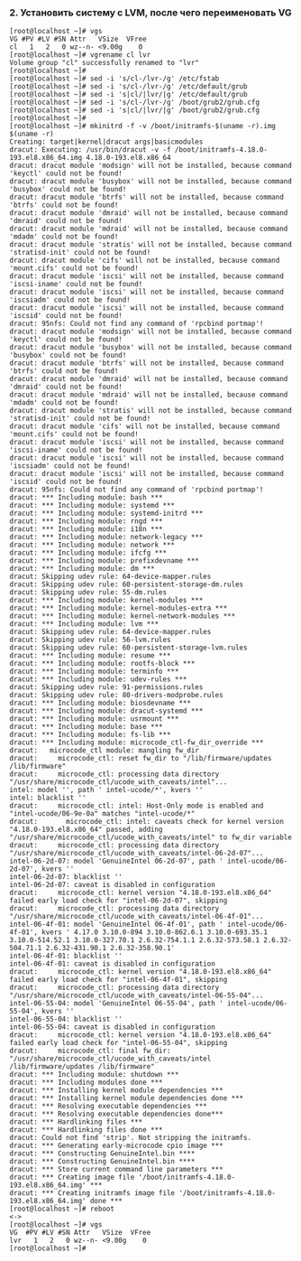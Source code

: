 ### 2. Установить систему с LVM, после чего переименовать VG

    [root@localhost ~]# vgs
    VG #PV #LV #SN Attr   VSize  VFree
    cl   1   2   0 wz--n- <9.00g    0 
    [root@localhost ~]# vgrename cl lvr
    Volume group "cl" successfully renamed to "lvr"
    [root@localhost ~]# 
    [root@localhost ~]# sed -i 's/cl-/lvr-/g' /etc/fstab
    [root@localhost ~]# sed -i 's/cl-/lvr-/g' /etc/default/grub 
    [root@localhost ~]# sed -i 's|cl/|lvr/|g' /etc/default/grub 
    [root@localhost ~]# sed -i 's/cl-/lvr-/g' /boot/grub2/grub.cfg
    [root@localhost ~]# sed -i 's|cl/|lvr/|g' /boot/grub2/grub.cfg 
    [root@localhost ~]#
    [root@localhost ~]# mkinitrd -f -v /boot/initramfs-$(uname -r).img $(uname -r)
    Creating: target|kernel|dracut args|basicmodules 
    dracut: Executing: /usr/bin/dracut -v -f /boot/initramfs-4.18.0-193.el8.x86_64.img 4.18.0-193.el8.x86_64
    dracut: dracut module 'modsign' will not be installed, because command 'keyctl' could not be found!
    dracut: dracut module 'busybox' will not be installed, because command 'busybox' could not be found!
    dracut: dracut module 'btrfs' will not be installed, because command 'btrfs' could not be found!
    dracut: dracut module 'dmraid' will not be installed, because command 'dmraid' could not be found!
    dracut: dracut module 'mdraid' will not be installed, because command 'mdadm' could not be found!
    dracut: dracut module 'stratis' will not be installed, because command 'stratisd-init' could not be found!
    dracut: dracut module 'cifs' will not be installed, because command 'mount.cifs' could not be found!
    dracut: dracut module 'iscsi' will not be installed, because command 'iscsi-iname' could not be found!
    dracut: dracut module 'iscsi' will not be installed, because command 'iscsiadm' could not be found!
    dracut: dracut module 'iscsi' will not be installed, because command 'iscsid' could not be found!
    dracut: 95nfs: Could not find any command of 'rpcbind portmap'!
    dracut: dracut module 'modsign' will not be installed, because command 'keyctl' could not be found!
    dracut: dracut module 'busybox' will not be installed, because command 'busybox' could not be found!
    dracut: dracut module 'btrfs' will not be installed, because command 'btrfs' could not be found!
    dracut: dracut module 'dmraid' will not be installed, because command 'dmraid' could not be found!
    dracut: dracut module 'mdraid' will not be installed, because command 'mdadm' could not be found!
    dracut: dracut module 'stratis' will not be installed, because command 'stratisd-init' could not be found!
    dracut: dracut module 'cifs' will not be installed, because command 'mount.cifs' could not be found!
    dracut: dracut module 'iscsi' will not be installed, because command 'iscsi-iname' could not be found!
    dracut: dracut module 'iscsi' will not be installed, because command 'iscsiadm' could not be found!
    dracut: dracut module 'iscsi' will not be installed, because command 'iscsid' could not be found!
    dracut: 95nfs: Could not find any command of 'rpcbind portmap'!
    dracut: *** Including module: bash ***
    dracut: *** Including module: systemd ***
    dracut: *** Including module: systemd-initrd ***
    dracut: *** Including module: rngd ***
    dracut: *** Including module: i18n ***
    dracut: *** Including module: network-legacy ***
    dracut: *** Including module: network ***
    dracut: *** Including module: ifcfg ***
    dracut: *** Including module: prefixdevname ***
    dracut: *** Including module: dm ***
    dracut: Skipping udev rule: 64-device-mapper.rules
    dracut: Skipping udev rule: 60-persistent-storage-dm.rules
    dracut: Skipping udev rule: 55-dm.rules
    dracut: *** Including module: kernel-modules ***
    dracut: *** Including module: kernel-modules-extra ***
    dracut: *** Including module: kernel-network-modules ***
    dracut: *** Including module: lvm ***
    dracut: Skipping udev rule: 64-device-mapper.rules
    dracut: Skipping udev rule: 56-lvm.rules
    dracut: Skipping udev rule: 60-persistent-storage-lvm.rules
    dracut: *** Including module: resume ***
    dracut: *** Including module: rootfs-block ***
    dracut: *** Including module: terminfo ***
    dracut: *** Including module: udev-rules ***
    dracut: Skipping udev rule: 91-permissions.rules
    dracut: Skipping udev rule: 80-drivers-modprobe.rules
    dracut: *** Including module: biosdevname ***
    dracut: *** Including module: dracut-systemd ***
    dracut: *** Including module: usrmount ***
    dracut: *** Including module: base ***
    dracut: *** Including module: fs-lib ***
    dracut: *** Including module: microcode_ctl-fw_dir_override ***
    dracut:   microcode_ctl module: mangling fw_dir
    dracut:     microcode_ctl: reset fw_dir to "/lib/firmware/updates /lib/firmware"
    dracut:     microcode_ctl: processing data directory  "/usr/share/microcode_ctl/ucode_with_caveats/intel"...
    intel: model '', path ' intel-ucode/*', kvers ''
    intel: blacklist ''
    dracut:     microcode_ctl: intel: Host-Only mode is enabled and "intel-ucode/06-9e-0a" matches "intel-ucode/*"
    dracut:       microcode_ctl: intel: caveats check for kernel version "4.18.0-193.el8.x86_64" passed, adding "/usr/share/microcode_ctl/ucode_with_caveats/intel" to fw_dir variable
    dracut:     microcode_ctl: processing data directory  "/usr/share/microcode_ctl/ucode_with_caveats/intel-06-2d-07"...
    intel-06-2d-07: model 'GenuineIntel 06-2d-07', path ' intel-ucode/06-2d-07', kvers ''
    intel-06-2d-07: blacklist ''
    intel-06-2d-07: caveat is disabled in configuration
    dracut:     microcode_ctl: kernel version "4.18.0-193.el8.x86_64" failed early load check for "intel-06-2d-07", skipping
    dracut:     microcode_ctl: processing data directory  "/usr/share/microcode_ctl/ucode_with_caveats/intel-06-4f-01"...
    intel-06-4f-01: model 'GenuineIntel 06-4f-01', path ' intel-ucode/06-4f-01', kvers ' 4.17.0 3.10.0-894 3.10.0-862.6.1 3.10.0-693.35.1 3.10.0-514.52.1 3.10.0-327.70.1 2.6.32-754.1.1 2.6.32-573.58.1 2.6.32-504.71.1 2.6.32-431.90.1 2.6.32-358.90.1'
    intel-06-4f-01: blacklist ''
    intel-06-4f-01: caveat is disabled in configuration
    dracut:     microcode_ctl: kernel version "4.18.0-193.el8.x86_64" failed early load check for "intel-06-4f-01", skipping
    dracut:     microcode_ctl: processing data directory  "/usr/share/microcode_ctl/ucode_with_caveats/intel-06-55-04"...
    intel-06-55-04: model 'GenuineIntel 06-55-04', path ' intel-ucode/06-55-04', kvers ''
    intel-06-55-04: blacklist ''
    intel-06-55-04: caveat is disabled in configuration
    dracut:     microcode_ctl: kernel version "4.18.0-193.el8.x86_64" failed early load check for "intel-06-55-04", skipping
    dracut:     microcode_ctl: final fw_dir: "/usr/share/microcode_ctl/ucode_with_caveats/intel /lib/firmware/updates /lib/firmware"
    dracut: *** Including module: shutdown ***
    dracut: *** Including modules done ***
    dracut: *** Installing kernel module dependencies ***
    dracut: *** Installing kernel module dependencies done ***
    dracut: *** Resolving executable dependencies ***
    dracut: *** Resolving executable dependencies done***
    dracut: *** Hardlinking files ***
    dracut: *** Hardlinking files done ***
    dracut: Could not find 'strip'. Not stripping the initramfs.
    dracut: *** Generating early-microcode cpio image ***
    dracut: *** Constructing GenuineIntel.bin ****
    dracut: *** Constructing GenuineIntel.bin ****
    dracut: *** Store current command line parameters ***
    dracut: *** Creating image file '/boot/initramfs-4.18.0-193.el8.x86_64.img' ***
    dracut: *** Creating initramfs image file '/boot/initramfs-4.18.0-193.el8.x86_64.img' done ***
    [root@localhost ~]# reboot
    <->
    [root@localhost ~]# vgs
    VG  #PV #LV #SN Attr   VSize  VFree
    lvr   1   2   0 wz--n- <9.00g    0 
    [root@localhost ~]# 
